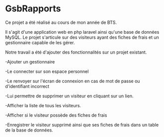 # GsbRapports

Ce projet a été réalisé au cours de mon année de BTS.

Il s'agit d'une application web en php laravel ainsi qu'une base de données MySQL.
Le projet s'articule sur des visiteurs ayant des fiches de frais et un gestionnaire capable de les gérer. 

Notre travail a été d'ajouter des fonctionnalités sur un projet existant.

-Ajouter un gestionnaire 

-Le connecter sur son espace personnel

-Le renvoyer sur l'écran de connexion en cas de mot de passe ou d'identifiant incorrect

-Lui permettre  de supprimer un visiteur en cliquant sur un lien.

-Afficher la liste de tous les visiteurs.

-Afficher si le visiteur possède des fiches de frais 

-Enregistrer le visiteur supprimé ainsi que ses fiches de frais dans un table de la base de données.


